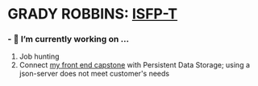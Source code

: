 # GRADY ROBBINS: [ISFP-T](https://www.16personalities.com/isfp-personality)



### - 🔭 I’m currently working on ...
1. Job hunting
2. Connect [my front end capstone](https://github.com/gradyrobbins/fifty) with Persistent Data Storage; using a json-server does not meet customer's needs



<!--
**gradyrobbins/gradyrobbins** is a ✨ _special_ ✨ repository because its `README.md` (this file) appears on your GitHub profile.
### Hi there 👋
Here are some ideas to get you started:

- 🔭 I’m currently working on ...
- 🌱 I’m currently learning ...
- 👯 I’m looking to collaborate on ...
- 🤔 I’m looking for help with ...
- 💬 Ask me about ...
- 📫 How to reach me: ...
- 😄 Pronouns: ...
- ⚡ Fun fact: ...


2. Exploratory learning => Stathunter's Tableau Tutorial
4. Exploratory learning => open source GIS repositories & tutorials
-->

